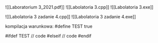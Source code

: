 ![[Laboratorium 3_2021.pdf]]
![[Labolatoria 3.cpp]]
![[Labolatoria 3.exe]]

![[Labolatoria 3 zadanie 4.cpp]]
![[Labolatoria 3 zadanie 4.exe]]


kompilacja warunkowa:
\#define TEST true

\#ifdef TEST
	// code
\#elseif
	// code
\#endif

